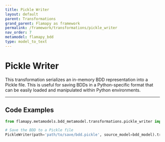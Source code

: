 ```yaml
---
title: Pickle Writer
layout: default
parent: Transformations
grand_parent: Flamapy as framework
permalink: /framework/transformations/pickle_writer
nav_order: 7
metamodel: flamapy_bdd
type: model_to_text
---
```


# Pickle Writer

This transformation serializes an in-memory BDD representation into a Pickle file. This is useful for saving BDDs in a Python-specific format that can be easily loaded and manipulated within Python environments.

---
## Code Examples

```python
from flamapy.metamodels.bdd_metamodel.transformations.pickle_writer import PickleWriter

# Save the BDD to a Pickle file
PickleWriter(path='path/to/save/bdd.pickle', source_model=bdd_model).transform()
```

